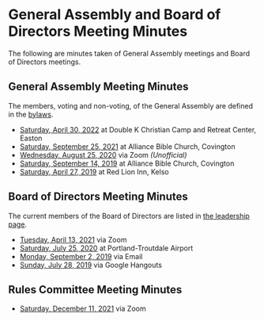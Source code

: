 # General Assembly and Board of Directors Meeting Minutes

The following are minutes taken of General Assembly meetings and Board of
Directors meetings.

## General Assembly Meeting Minutes

The members, voting and non-voting, of the General Assembly are defined in the
[bylaws](bylaws.md).

- [Saturday, April 30, 2022](_meeting_minutes/2022-04-30.md) at Double K Christian Camp and Retreat Center, Easton
- [Saturday, September 25, 2021](_meeting_minutes/2021-09-25.md) at Alliance Bible Church, Covington
- [Wednesday, August 25, 2020](_meeting_minutes/2021-08-25.md) via Zoom *(Unofficial)*
- [Saturday, September 14, 2019](_meeting_minutes/2019-09-14.md) at Alliance Bible Church, Covington
- [Saturday, April 27, 2019](_meeting_minutes/2019-04-27.md) at Red Lion Inn, Kelso

## Board of Directors Meeting Minutes

The current members of the Board of Directors are listed in
[the leadership page](../about_us/leadership.md).

- [Tuesday, April 13, 2021](_meeting_minutes/2021-04-13.md) via Zoom
- [Saturday, July 25, 2020](_meeting_minutes/2020-07-25.md) at Portland-Troutdale Airport
- [Monday, September 2, 2019](_meeting_minutes/2019-09-02.md) via Email
- [Sunday, July 28, 2019](_meeting_minutes/2019-07-28.md) via Google Hangouts

## Rules Committee Meeting Minutes

- [Saturday, December 11, 2021](_meeting_minutes/2021-12-11.md) via Zoom

